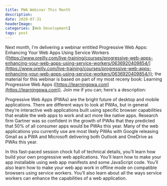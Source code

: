 ```yaml
---
title: PWA Webinar This Month
description: 
date: 2020-07-31
headerImage: 
categories: [Web Development]
tags: post
---
```


Next month, I'm delivering a webinar entitled Progressive Web Apps: Enhancing Your Web Apps Using Service Workers ([https://www.oreilly.com/live-training/courses/progressive-web-apps-enhancing-your-web-apps-using-service-workers/0636920409854/](https://www.oreilly.com/live-training/courses/progressive-web-apps-enhancing-your-web-apps-using-service-workers/0636920409854/)); the material for this webinar is based on part of my most receny book: Learning Progressive Web Apps ([https://learningpwa.com](https://learningpwa.com)). Join me if you can; here's a description:

Progressive Web Apps (PWAs) are the bright future of desktop and mobile applications. There are different ways to look at PWAs, but in general they’re interactive web applications built using specific browser capabilities that enable the web apps to work and act more like native apps. Research firm Gartner was so confident in the growth of PWAs that they predicted that 50% of all consumer apps would be PWAs this year. Many of the web applications you currently use are most likely PWAs with Google releasing Gmail as a PWA and Microsoft delivering both Outlook and OneDrive as PWAs this year.

In this fast-paced session chock full of technical details, you’ll learn how build your own progressive web applications. You’ll learn how to make your app installable using web app manifests and some JavaScript code. You’ll also learn how to make your web app work in offline mode on compatible browsers using service workers. You’ll also learn about all the ways service workers can enhance the capabilities of a web application.